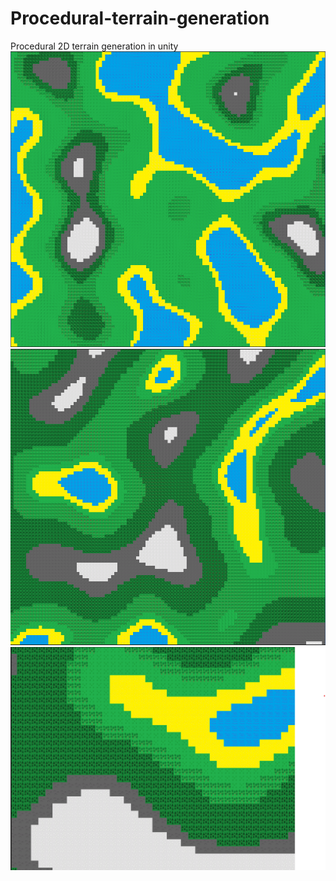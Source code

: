 # Procedural-terrain-generation
Procedural 2D terrain generation in unity
![alt text](https://github.com/G4zow4neMleko/Procedural-terrain-generation/blob/main/Screens/terrain-sample1.png?raw=true)
![alt text](https://github.com/G4zow4neMleko/Procedural-terrain-generation/blob/main/Screens/terrain-sample2.png?raw=true)
![alt text](https://github.com/G4zow4neMleko/Procedural-terrain-generation/blob/main/Screens/terrain-sample3.png?raw=true)
